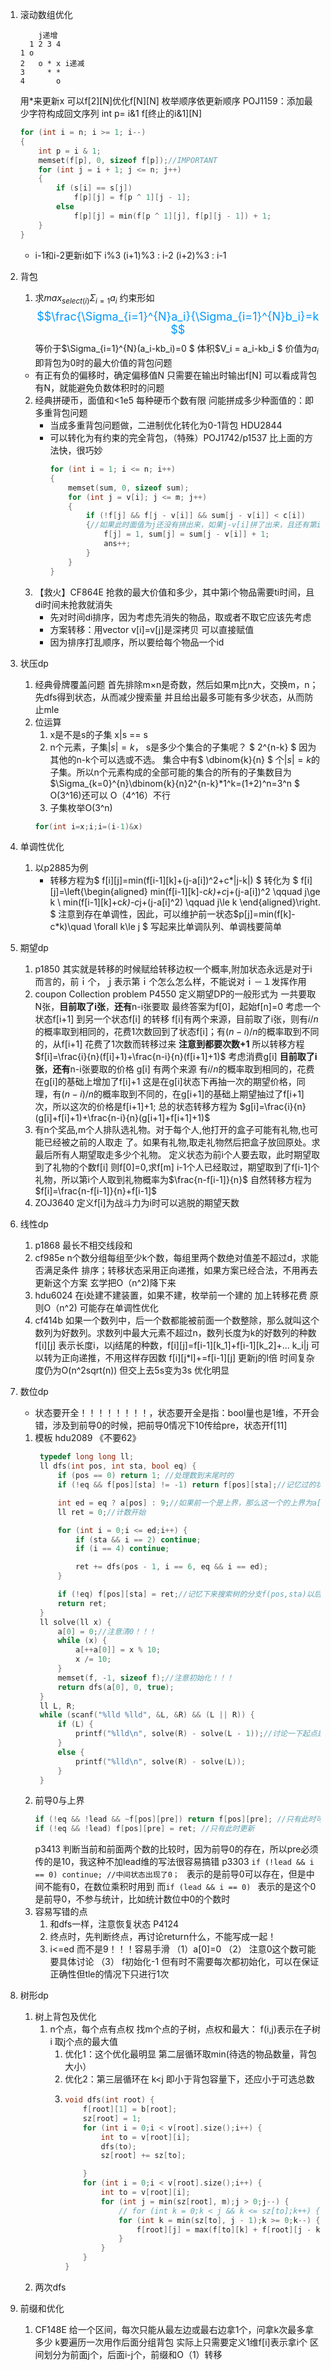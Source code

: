 1. 滚动数组优化
    ```
        j递增
      1 2 3 4
    1 o 
    2   o * x i递减
    3     * * 
    4       o
    ```
    用*来更新x 可以f[2][N]优化f[N][N]
    枚举顺序依更新顺序
    POJ1159：添加最少字符构成回文序列
    int p= i&1
    f[终止的i&1][N]
    ```cpp 
    for (int i = n; i >= 1; i--)
    {
        int p = i & 1;
        memset(f[p], 0, sizeof f[p]);//IMPORTANT
        for (int j = i + 1; j <= n; j++)
        {
            if (s[i] == s[j])
                f[p][j] = f[p ^ 1][j - 1];
            else
                f[p][j] = min(f[p ^ 1][j], f[p][j - 1]) + 1;
        }
    }
    ```
    * i-1和i-2更新i如下
    i%3 (i+1)%3 : i-2  (i+2)%3 : i-1

2. 背包
   1. 求$max_{select(i)} \Sigma_{i=1}a_i$
   约束形如<font color=#0099ff size = 4>$$\frac{\Sigma_{i=1}^{N}a_i}{\Sigma_{i=1}^{N}b_i}=k $$</font>等价于$\Sigma_{i=1}^{N}(a_i-kb_i)=0 $
   体积$V_i = a_i-kb_i $ 价值为$a_i$ 即背包为0时的最大价值的背包问题
    * 有正有负的偏移时，确定偏移值N 只需要在输出时输出f[N] 可以看成背包有N，就能避免负数体积时的问题   
   2. 经典拼硬币，面值和<1e5 每种硬币个数有限 问能拼成多少种面值的：即多重背包问题
      * 当成多重背包问题做，二进制优化转化为0-1背包 HDU2844 
      * 可以转化为有约束的完全背包，（特殊）POJ1742/p1537 比上面的方法快，很巧妙  
        ```cpp
        for (int i = 1; i <= n; i++)
        {
            memset(sum, 0, sizeof sum);
            for (int j = v[i]; j <= m; j++)
            {
                if (!f[j] && f[j - v[i]] && sum[j - v[i]] < c[i])
                {//如果此时面值为j还没有拼出来，如果j-v[i]拼了出来，且还有第i种硬币可以用，那么就用它 从而O（NM）时间复杂度解决了问题，比多重背包少了一层循环K
                    f[j] = 1, sum[j] = sum[j - v[i]] + 1;
                    ans++;
                }
            }
        }
        ``` 
    3. 【救火】CF864E 抢救的最大价值和多少，其中第i个物品需要ti时间，且di时间未抢救就消失
        * 先对时间di排序，因为考虑先消失的物品，取或者不取它应该先考虑
        * 方案转移：用vector v[i]=v[j]是深拷贝 可以直接赋值
        * 因为排序打乱顺序，所以要给每个物品一个id 
3. 状压dp
   1. 经典骨牌覆盖问题
   首先排除m×n是奇数，然后如果m比n大，交换m，n；
   先dfs得到状态，从而减少搜索量 并且给出最多可能有多少状态，从而防止mle
   2. 位运算
      1. x是不是s的子集  x|s == s
      2. n个元素，子集$|s|=k$， s是多少个集合的子集呢？ $ 2^{n-k} $ 因为其他的n-k个可以选或不选。 集合中有$ \dbinom{k}{n} $ 个$|s|=k$的子集。所以n个元素构成的全部可能的集合的所有的子集数目为$\Sigma_{k=0}^{n}\dbinom{k}{n}2^{n-k}*1^k=(1+2)^n=3^n $ 
      O(3^16)还可以 O（4^16）不行
      3. 子集枚举O(3^n)
      ```cpp
      for(int i=x;i;i=(i-1)&x)
      ```
4. 单调性优化
   1. 以p2885为例
      * 转移方程为$ f[i][j]=min(f[i-1][k]+(j-a[i])^2+c*|j-k|) $
        转化为
        $ f[i][j]=\left\{\begin{aligned} 
        min(f[i-1][k]-c*k)+c*j+(j-a[i])^2 \qquad j\ge k \\
        min(f[i-1][k]+c*k)-c*j+(j-a[i]^2) \qquad j\le k 
        \end{aligned}\right. $ 
        注意到存在单调性，因此，可以维护前一状态$p[j]=min(f[k]-c*k)\quad \forall k\le j  $ 写起来比单调队列、单调栈要简单
5. 期望dp
    1. p1850 其实就是转移的时候赋给转移边权一个概率,附加状态永远是对于i而言的，前ｉ个，ｊ表示第ｉ个怎么怎么样，不能说对ｉ－１发挥作用
    2. coupon Collection problem P4550  定义期望DP的一般形式为  一共要取N张，**目前取了i张**，**还有**n-i张要取 最终答案为f[0]，起始f[n]=0
       考虑一个状态f[i+1] 到另一个状态f[i] 的转移  f[i]有两个来源，目前取了i张，则有$i/n$的概率取到相同的，花费1次数回到了状态f[i]；有$(n-i)/n$的概率取到不同的，从f[i+1] 花费了1次数而转移过来 **注意到都要次数+1** 所以转移方程 $f[i]=\frac{i}{n}(f[i]+1)+\frac{n-i}{n}(f[i+1]+1)$ 
       考虑消费g[i] **目前取了i张**，**还有**n-i张要取的价格 g[i] 有两个来源 有$i/n$的概率取到相同的，花费在g[i]的基础上增加了f[i]+1 这是在g[i]状态下再抽一次的期望价格，同理，有$(n-i)/n$的概率取到不同的，在g[i+1]的基础上期望抽过了f[i+1]次，所以这次的价格是f[i+1]+1; 总的状态转移方程为 $g[i]=\frac{i}{n}(g[i]+f[i]+1)+\frac{n-i}{n}(g[i+1]+f[i+1]+1)$ 
    3. 有n个奖品,m个人排队选礼物。对于每个人,他打开的盒子可能有礼物,也可能已经被之前的人取走  了。如果有礼物,取走礼物然后把盒子放回原处。求最后所有人期望取走多少个礼物。
       定义状态为前i个人要去取，此时期望取到了礼物的个数f[i] 则f[0]=0,求f[m]
       i-1个人已经取过，期望取到了f[i-1]个礼物，所以第i个人取到礼物概率为$\frac{n-f[i-1]}{n}$ 自然转移方程为$f[i]=\frac{n-f[i-1]}{n}+f[i-1]$
    4. ZOJ3640 定义f[i]为战斗力为i时可以逃脱的期望天数  

6. 线性dp
    1. p1868 最长不相交线段和
    2. cf985e n个数分组每组至少k个数，每组里两个数绝对值差不超过d，求能否满足条件
       排序；转移状态采用正向递推，如果方案已经合法，不用再去更新这个方案 玄学把O（n^2)降下来
    3. hdu6024 在i处建不建装置，如果不建，枚举前一个建的  加上转移花费 原则O（n^2) 可能存在单调性优化      　
    4. cf414b 如果一个数列中，后一个数都能被前面一个数整除，那么就叫这个数列为好数列。求数列中最大元素不超过n，数列长度为k的好数列的种数
       f[i][j] 表示长度i，以j结尾的种数，f[i][j]=f[i-1][k_1]+f[i-1][k_2]+... k_i|j 可以转为正向递推，不用这样存因数
       f[i][j*l]+=f[i-1][j] 更新j的l倍 时间复杂度仍为O(n^2sqrt(n)) 但交上去5s变为3s 优化明显 
7. 数位dp
   * 状态要开全！！！！！！！！，状态要开全是指：bool量也是1维，不开会错，涉及到前导0的时候，把前导0情况下10传给pre，状态开f[11]
    1. 模板 hdu2089 《不要62》
       ```cpp
        typedef long long ll;
        ll dfs(int pos, int sta, bool eq) {
            if (pos == 0) return 1; //处理数到末尾时的 
            if (!eq && f[pos][sta] != -1) return f[pos][sta];//记忆过的状态，如果eq为真说明要重新数

            int ed = eq ? a[pos] : 9;//如果前一个是上界，那么这一个的上界为a[pos]
            ll ret = 0;//计数开始

            for (int i = 0;i <= ed;i++) {
                if (sta && i == 2) continue;
                if (i == 4) continue;

                ret += dfs(pos - 1, i == 6, eq && i == ed);
            }

            if (!eq) f[pos][sta] = ret;//记忆下来搜索树的分支f(pos,sta)以后重复使用
            return ret;
        }
        ll solve(ll x) {
            a[0] = 0;//注意清0！！！
            while (x) {
                a[++a[0]] = x % 10;
                x /= 10;
            }
            memset(f, -1, sizeof f);//注意初始化！！！
            return dfs(a[0], 0, true);
        }
        ll L, R;
        while (scanf("%lld %lld", &L, &R) && (L || R)) {
            if (L) {
                printf("%lld\n", solve(R) - solve(L - 1));//讨论一下起点是不是0
            }
            else {
                printf("%lld\n", solve(R) - solve(L));
            }
        }
       ```
    2. 前导0与上界
       ```cpp
       if (!eq && !lead && ~f[pos][pre]) return f[pos][pre]; //只有此时可以利用 
       if (!eq && !lead) f[pos][pre] = ret; //只有此时更新
       ```
       p3413 判断当前和前面两个数的比较时，因为前导0的存在，所以pre必须传的是10，我这种不加lead维的写法很容易搞错 
       p3303 `if (!lead && i == 0) continue; //中间状态出现了0； ` 表示的是前导0可以存在，但是中间不能有0，在数位乘积时用到
             而`if (lead && i == 0) ` 表示的是这个0是前导0，不参与统计，比如统计数位中0的个数时
    3. 容易写错的点
       1. 和dfs一样，注意恢复状态 P4124
       2. 终点时，先判断终点，再讨论return什么，不能写成一起！
       3. i<=ed 而不是9！！！容易手滑 （1）a[0]=0 （2） 注意0这个数可能要具体讨论 （3） f初始化-1 但有时不需要每次都初始化，可以在保证正确性但tle的情况下只进行1次
8. 树形dp
   1. 树上背包及优化
      1. n个点，每个点有点权 找m个点的子树，点权和最大： f(i,j)表示在子树i 取j个点的最大值 
         1. 优化1：这个优化最明显 第二层循环取min(待选的物品数量，背包大小）
         2. 优化2：第三层循环在 k<j 即小于背包容量下，还应小于可选总数 
         3. ```cpp
            void dfs(int root) {
                f[root][1] = b[root];
                sz[root] = 1;
                for (int i = 0;i < v[root].size();i++) {
                    int to = v[root][i];
                    dfs(to);
                    sz[root] += sz[to];

                }
                for (int i = 0;i < v[root].size();i++) {
                    int to = v[root][i];
                    for (int j = min(sz[root], m);j > 0;j--) {
                        // for (int k = 0;k < j && k <= sz[to];k++) {
                        for (int k = min(sz[to], j - 1);k >= 0;k--) {
                            f[root][j] = max(f[to][k] + f[root][j - k], f[root][j]);
                        }
                    }
                }
            }
            ```
    1.  两次dfs 
9. 前缀和优化
   1.  CF148E 给一个区间，每次只能从最左边或最右边拿1个，问拿k次最多拿多少 k要遍历一次用作后面分组背包
       实际上只需要定义1维f[i]表示拿i个 区间划分为前面j个，后面i-j个，前缀和O（1）转移